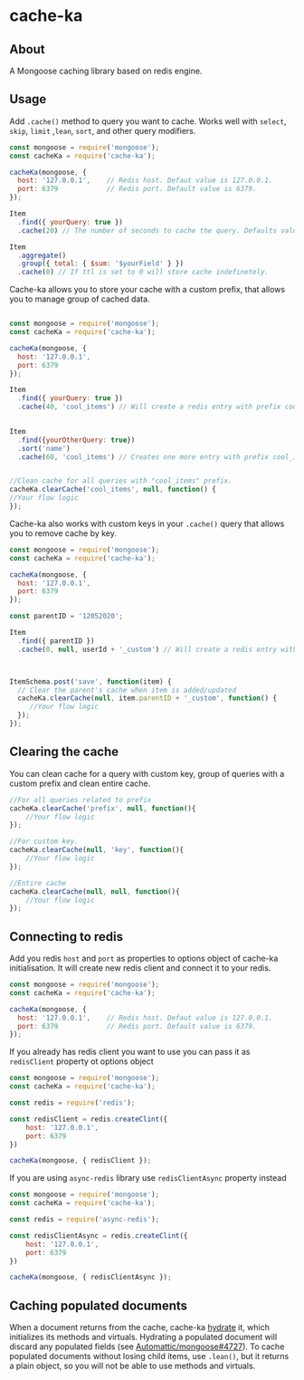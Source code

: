 # cache-ka #

## About ##

A Mongoose caching library based on redis engine. 

## Usage ##

Add `.cache()` method to query you want to cache. Works well with `select`, `skip`, `limit` ,`lean`, `sort`, and other query modifiers.

```javascript
const mongoose = require('mongoose');
const cacheKa = require('cache-ka');

cacheKa(mongoose, {    
  host: '127.0.0.1',    // Redis host. Defaut value is 127.0.0.1.
  port: 6379            // Redis port. Default value is 6379.
});

Item
  .find({ yourQuery: true })
  .cache(20) // The number of seconds to cache the query. Defaults value is 60 seconds.

Item
  .aggregate()
  .group({ total: { $sum: '$yourField' } })
  .cache(0) // If ttl is set to 0 will store cache indefinetely.
```

Cache-ka allows you to store your cache with a custom prefix, that allows you to manage group of cached data. 
```javascript

const mongoose = require('mongoose');
const cacheKa = require('cache-ka');

cacheKa(mongoose, {    
  host: '127.0.0.1',   
  port: 6379        
});

Item
  .find({ yourQuery: true })
  .cache(40, 'cool_items') // Will create a redis entry with prefix cool_items.
                            

Item
  .find({yourOtherQuery: true})
  .sort('name')
  .cache(60, 'cool_items') // Creates one more entry with prefix cool_items.


//Clean cache for all queries with "cool_items" prefix.
cacheKa.clearCache('cool_items', null, function() {
//Your flow logic
});
```

Cache-ka also works with custom keys in your `.cache()` query that allows you to remove cache by key.

```javascript
const mongoose = require('mongoose');
const cacheKa = require('cache-ka');

cacheKa(mongoose, {    
  host: '127.0.0.1',   
  port: 6379        
});

const parentID = '12052020';

Item
  .find({ parentID })
  .cache(0, null, userId + '_custom') // Will create a redis entry with key - 12052020_custom



ItemSchema.post('save', function(item) {
  // Clear the parent's cache when item is added/updated
  cacheKa.clearCache(null, item.parentID + '_custom', function() {
     //Your flow logic
  });
});
```

## Clearing the cache ##

You can clean cache for a query with custom key, group of queries with a custom prefix and clean entire cache.

```javascript
//For all queries related to prefix 
cacheKa.clearCache('prefix', null, function(){
    //Your flow logic
});

//For custom key. 
cacheKa.clearCache(null, 'key', function(){
    //Your flow logic
});

//Entire cache
cacheKa.clearCache(null, null, function(){
    //Your flow logic
});
```

## Connecting to redis ##
Add you redis `host` and `port` as properties to options object of cache-ka initialisation. 
It will create new redis client and connect it to your redis.

```javascript
const mongoose = require('mongoose');
const cacheKa = require('cache-ka');

cacheKa(mongoose, {    
  host: '127.0.0.1',    // Redis host. Defaut value is 127.0.0.1.
  port: 6379            // Redis port. Default value is 6379.
});
```
If you already has redis client you want to use you can pass it as `redisClient` property ot options object

```javascript
const mongoose = require('mongoose');
const cacheKa = require('cache-ka');

const redis = require('redis');

const redisClient = redis.createClint({    
    host: '127.0.0.1', 
    port: 6379 
})

cacheKa(mongoose, { redisClient });
```

If you are using `async-redis` library use `redisClientAsync` property instead

```javascript
const mongoose = require('mongoose');
const cacheKa = require('cache-ka');

const redis = require('async-redis');

const redisClientAsync = redis.createClint({    
    host: '127.0.0.1', 
    port: 6379 
})

cacheKa(mongoose, { redisClientAsync });
```

## Caching populated documents ##

When a document returns from the cache, cache-ka [hydrate](http://mongoosejs.com/docs/api.html#model_Model.hydrate) it, which initializes its methods and virtuals. Hydrating a populated document will discard any populated fields (see [Automattic/mongoose#4727](https://github.com/Automattic/mongoose/issues/4727)). To cache populated documents without losing child items, use `.lean()`, but it returns a plain object, so you will not be able to use methods and virtuals.
